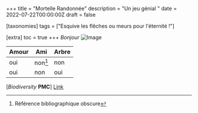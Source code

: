 +++
title = "Mortelle Randonnée"
description = "Un jeu génial "
date = 2022-07-22T00:00:00Z
draft = false

[taxonomies]
tags = ["Esquive les flêches ou meurs pour l'éternité !"]

[extra]
toc = true
+++
*Bonjour*
![Image](https://biodiversitypmc.sibils.org/img/logo_banner.7ff68d4d.png)

| Amour | Ami   | Arbre   |
| ------| ------| --------|
| oui   | non[^1]   | non     |
| oui   | non   | oui     |

[*Biodiversity* **PMC**] [Link](https://biodiversitypmc.sibils.org/)
[^1]: Référence bibliographique obscure